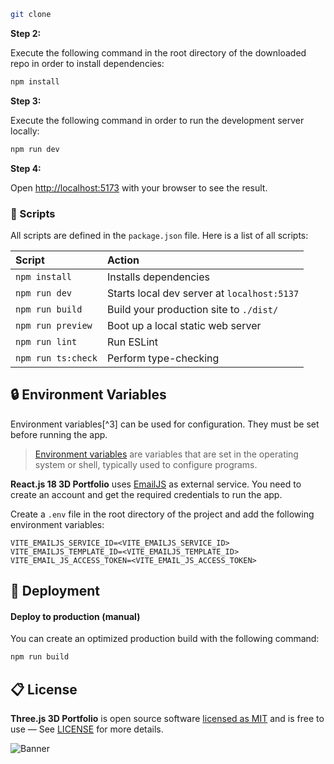 

```bash
git clone 
```

**Step 2:**

Execute the following command in the root directory of the downloaded repo in order to install
dependencies:

```bash
npm install
```

**Step 3:**

Execute the following command in order to run the development server locally:

```bash
npm run dev
```

**Step 4:**

Open [http://localhost:5173](http://localhost:5173) with your browser to see the result.

### 📜 Scripts

All scripts are defined in the `package.json` file. Here is a list of all scripts:

| Script             | Action                                      |
| :----------------- | :------------------------------------------ |
| `npm install`      | Installs dependencies                       |
| `npm run dev`      | Starts local dev server at `localhost:5137` |
| `npm run build`    | Build your production site to `./dist/`     |
| `npm run preview`  | Boot up a local static web server           |
| `npm run lint`     | Run ESLint                                  |
| `npm run ts:check` | Perform type-checking                       |

## 🔒 Environment Variables

Environment variables[^3] can be used for configuration. They must be set before running the app.

> [Environment variables](https://en.wikipedia.org/wiki/Environment_variable) are variables that are
> set in the operating system or shell, typically used to configure programs.

**React.js 18 3D Portfolio** uses [EmailJS](https://www.emailjs.com/) as external service. You need
to create an account and get the required credentials to run the app.

Create a `.env` file in the root directory of the project and add the following environment
variables:

```env
VITE_EMAILJS_SERVICE_ID=<VITE_EMAILJS_SERVICE_ID>
VITE_EMAILJS_TEMPLATE_ID=<VITE_EMAILJS_TEMPLATE_ID>
VITE_EMAIL_JS_ACCESS_TOKEN=<VITE_EMAIL_JS_ACCESS_TOKEN>
```

## 🚀 Deployment

#### Deploy to production (manual)

You can create an optimized production build with the following command:

```bash
npm run build
```

## 📋 License

**Three.js 3D Portfolio** is open source software
[licensed as MIT](https://opensource.org/license/mit/) and is free to use — See
[LICENSE](https://github.com/ladunjexa/reactjs18-3d-portfolio/blob/main/LICENSE) for more details.

![Banner](https://raw.githubusercontent.com/abhishekxsingh/my-portfolio/752d276de4ca069b980a8b52d6d481978b36acbc/developer.jpg)